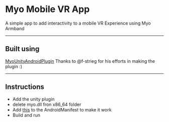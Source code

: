 # Myo Mobile VR App
A simple app to add interactivity to a mobile VR Experience using Myo Armband

----------------
## Built using 

[MyoUnityAndroidPlugin](https://github.com/f-strieg/MyoUnityAndroidPlugin)
Thanks to @f-strieg for his efforts in making the plugin :)


---------------

## Instructions

- Add the unity plugin
- delete myo.dll fron x86_64 folder
- Add [this](https://github.com/f-strieg/MyoUnityAndroidPlugin/issues/2) to the AndroidManifest to make it work 
- Build and run
